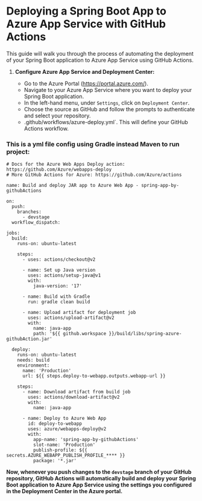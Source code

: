# Deploying a Spring Boot App to Azure App Service with GitHub Actions

This guide will walk you through the process of automating the deployment of your Spring Boot application to Azure App Service using GitHub Actions. 

1. **Configure Azure App Service and Deployment Center:**

    - Go to the Azure Portal (https://portal.azure.com/).
    - Navigate to your Azure App Service where you want to deploy your Spring Boot application.
    - In the left-hand menu, under `Settings`, click on `Deployment Center`.
    - Choose the source as GitHub and follow the prompts to authenticate and select your repository.
    - .github/workflows/azure-deploy.yml`. This will define your GitHub Actions workflow.
### This is a yml file config using Gradle instead Maven to run project:
```shell
# Docs for the Azure Web Apps Deploy action: https://github.com/Azure/webapps-deploy
# More GitHub Actions for Azure: https://github.com/Azure/actions

name: Build and deploy JAR app to Azure Web App - spring-app-by-githubActions

on:
  push:
    branches:
      - devstage
  workflow_dispatch:

jobs:
  build:
    runs-on: ubuntu-latest

    steps:
      - uses: actions/checkout@v2

      - name: Set up Java version
        uses: actions/setup-java@v1
        with:
          java-version: '17'

      - name: Build with Gradle
        run: gradle clean build

      - name: Upload artifact for deployment job
        uses: actions/upload-artifact@v2
        with:
          name: java-app
          path: '${{ github.workspace }}/build/libs/spring-azure-githubAction.jar'

  deploy:
    runs-on: ubuntu-latest
    needs: build
    environment:
      name: 'Production'
      url: ${{ steps.deploy-to-webapp.outputs.webapp-url }}
    
    steps:
      - name: Download artifact from build job
        uses: actions/download-artifact@v2
        with:
          name: java-app

      - name: Deploy to Azure Web App
        id: deploy-to-webapp
        uses: azure/webapps-deploy@v2
        with:
          app-name: 'spring-app-by-githubActions'
          slot-name: 'Production'
          publish-profile: ${{ secrets.AZURE_WEBAPP_PUBLISH_PROFILE_**** }}
          package: '*.jar'
```

****Now, whenever you push changes to the `devstage` branch of your GitHub repository, GitHub Actions will automatically build and deploy your Spring Boot application to Azure App Service using the settings you configured in the Deployment Center in the Azure portal.****
